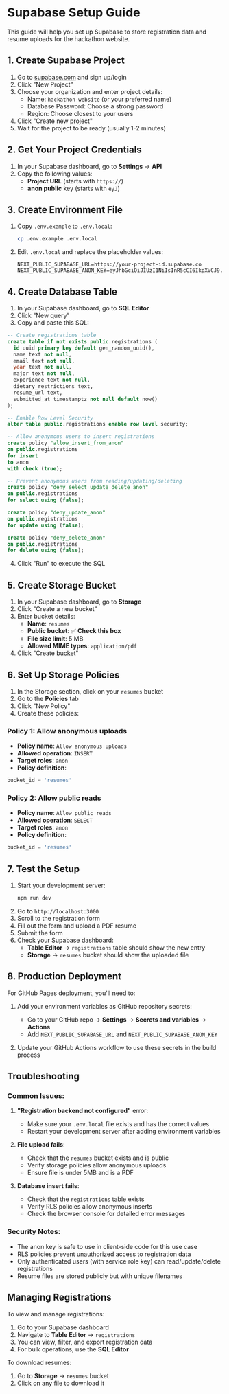 # Supabase Setup Guide

This guide will help you set up Supabase to store registration data and resume uploads for the hackathon website.

## 1. Create Supabase Project

1. Go to [supabase.com](https://supabase.com) and sign up/login
2. Click "New Project"
3. Choose your organization and enter project details:
   - Name: `hackathon-website` (or your preferred name)
   - Database Password: Choose a strong password
   - Region: Choose closest to your users
4. Click "Create new project"
5. Wait for the project to be ready (usually 1-2 minutes)

## 2. Get Your Project Credentials

1. In your Supabase dashboard, go to **Settings** → **API**
2. Copy the following values:
   - **Project URL** (starts with `https://`)
   - **anon public** key (starts with `eyJ`)

## 3. Create Environment File

1. Copy `.env.example` to `.env.local`:
   ```bash
   cp .env.example .env.local
   ```
2. Edit `.env.local` and replace the placeholder values:
   ```
   NEXT_PUBLIC_SUPABASE_URL=https://your-project-id.supabase.co
   NEXT_PUBLIC_SUPABASE_ANON_KEY=eyJhbGciOiJIUzI1NiIsInR5cCI6IkpXVCJ9...
   ```

## 4. Create Database Table

1. In your Supabase dashboard, go to **SQL Editor**
2. Click "New query"
3. Copy and paste this SQL:

```sql
-- Create registrations table
create table if not exists public.registrations (
  id uuid primary key default gen_random_uuid(),
  name text not null,
  email text not null,
  year text not null,
  major text not null,
  experience text not null,
  dietary_restrictions text,
  resume_url text,
  submitted_at timestamptz not null default now()
);

-- Enable Row Level Security
alter table public.registrations enable row level security;

-- Allow anonymous users to insert registrations
create policy "allow_insert_from_anon"
on public.registrations
for insert
to anon
with check (true);

-- Prevent anonymous users from reading/updating/deleting
create policy "deny_select_update_delete_anon"
on public.registrations
for select using (false);

create policy "deny_update_anon"
on public.registrations
for update using (false);

create policy "deny_delete_anon"
on public.registrations
for delete using (false);
```

4. Click "Run" to execute the SQL

## 5. Create Storage Bucket

1. In your Supabase dashboard, go to **Storage**
2. Click "Create a new bucket"
3. Enter bucket details:
   - **Name**: `resumes`
   - **Public bucket**: ✅ **Check this box**
   - **File size limit**: 5 MB
   - **Allowed MIME types**: `application/pdf`
4. Click "Create bucket"

## 6. Set Up Storage Policies

1. In the Storage section, click on your `resumes` bucket
2. Go to the **Policies** tab
3. Click "New Policy"
4. Create these policies:

### Policy 1: Allow anonymous uploads
- **Policy name**: `Allow anonymous uploads`
- **Allowed operation**: `INSERT`
- **Target roles**: `anon`
- **Policy definition**:
```sql
bucket_id = 'resumes'
```

### Policy 2: Allow public reads
- **Policy name**: `Allow public reads`
- **Allowed operation**: `SELECT`
- **Target roles**: `anon`
- **Policy definition**:
```sql
bucket_id = 'resumes'
```

## 7. Test the Setup

1. Start your development server:
   ```bash
   npm run dev
   ```
2. Go to `http://localhost:3000`
3. Scroll to the registration form
4. Fill out the form and upload a PDF resume
5. Submit the form
6. Check your Supabase dashboard:
   - **Table Editor** → `registrations` table should show the new entry
   - **Storage** → `resumes` bucket should show the uploaded file

## 8. Production Deployment

For GitHub Pages deployment, you'll need to:

1. Add your environment variables as GitHub repository secrets:
   - Go to your GitHub repo → **Settings** → **Secrets and variables** → **Actions**
   - Add `NEXT_PUBLIC_SUPABASE_URL` and `NEXT_PUBLIC_SUPABASE_ANON_KEY`

2. Update your GitHub Actions workflow to use these secrets in the build process

## Troubleshooting

### Common Issues:

1. **"Registration backend not configured"** error:
   - Make sure your `.env.local` file exists and has the correct values
   - Restart your development server after adding environment variables

2. **File upload fails**:
   - Check that the `resumes` bucket exists and is public
   - Verify storage policies allow anonymous uploads
   - Ensure file is under 5MB and is a PDF

3. **Database insert fails**:
   - Check that the `registrations` table exists
   - Verify RLS policies allow anonymous inserts
   - Check the browser console for detailed error messages

### Security Notes:

- The anon key is safe to use in client-side code for this use case
- RLS policies prevent unauthorized access to registration data
- Only authenticated users (with service role key) can read/update/delete registrations
- Resume files are stored publicly but with unique filenames

## Managing Registrations

To view and manage registrations:

1. Go to your Supabase dashboard
2. Navigate to **Table Editor** → `registrations`
3. You can view, filter, and export registration data
4. For bulk operations, use the **SQL Editor**

To download resumes:
1. Go to **Storage** → `resumes` bucket
2. Click on any file to download it
